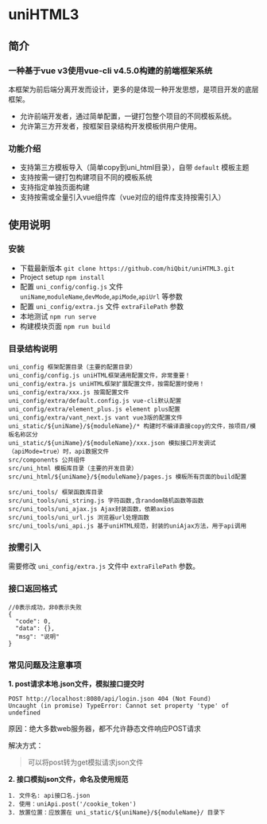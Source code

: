 # uniHTML3

## 简介

### 一种基于vue v3使用vue-cli v4.5.0构建的前端框架系统
本框架为前后端分离开发而设计，更多的是体现一种开发思想，是项目开发的底层框架。

- 允许前端开发者，通过简单配置，一键打包整个项目的不同模板系统。
- 允许第三方开发者，按框架目录结构开发模板供用户使用。

### 功能介绍

* 支持第三方模板导入（简单copy到uni_html目录），自带 `default` 模板主题
* 支持按需一键打包构建项目不同的模板系统
* 支持指定单独页面构建
* 支持按需或全量引入vue组件库（vue对应的组件库支持按需引入）

## 使用说明

### 安装

* 下载最新版本 `git clone https://github.com/hiQbit/uniHTML3.git`
* Project setup `npm install`
* 配置 `uni_config/config.js` 文件 `uniName`,`moduleName`,`devMode`,`apiMode`,`apiUrl` 等参数
* 配置 `uni_config/extra.js` 文件 `extraFilePath` 参数
* 本地测试 `npm run serve`
* 构建模块页面 `npm run build`

### 目录结构说明

```
uni_config 框架配置目录（主要的配置目录）
uni_config/config.js uniHTML框架通用配置文件，非常重要！
uni_config/extra.js uniHTML框架扩展配置文件，按需配置时使用！
uni_config/extra/xxx.js 按需配置文件
uni_config/extra/default.config.js vue-cli默认配置
uni_config/extra/element_plus.js element plus配置
uni_config/extra/vant_next.js vant vue3版的配置文件
uni_static/${uniName}/${moduleName}/* 构建时不编译直接copy的文件，按项目/模板名称区分
uni_static/${uniName}/${moduleName}/xxx.json 模拟接口开发调试（apiMode=true）时，api数据文件
src/components 公共组件
src/uni_html 模板库目录（主要的开发目录）
src/uni_html/${uniName}/${moduleName}/pages.js 模板所有页面的build配置

src/uni_tools/ 框架函数库目录
src/uni_tools/uni_string.js 字符函数,含random随机函数等函数
src/uni_tools/uni_ajax.js Ajax封装函数，依赖axios
src/uni_tools/uni_url.js 浏览器url处理函数
src/uni_tools/uni_api.js 基于uniHTML规范，封装的uniAjax方法，用于api调用
```

### 按需引入

需要修改 `uni_config/extra.js` 文件中 `extraFilePath` 参数。

### 接口返回格式

```
//0表示成功，非0表示失败
{
  "code": 0,
  "data": {},
  "msg": "说明"
}
```

### 常见问题及注意事项

**1. post请求本地.json文件，模拟接口提交时**

```
POST http://localhost:8080/api/login.json 404 (Not Found)
Uncaught (in promise) TypeError: Cannot set property 'type' of undefined
```

原因：绝大多数web服务器，都不允许静态文件响应POST请求

解决方式：
> 可以将post转为get模拟请求json文件

**2. 接口模拟json文件，命名及使用规范**

```
1. 文件名: api接口名.json
2. 使用：uniApi.post('/cookie_token')
3. 放置位置：应放置在 uni_static/${uniName}/${moduleName}/ 目录下
```
